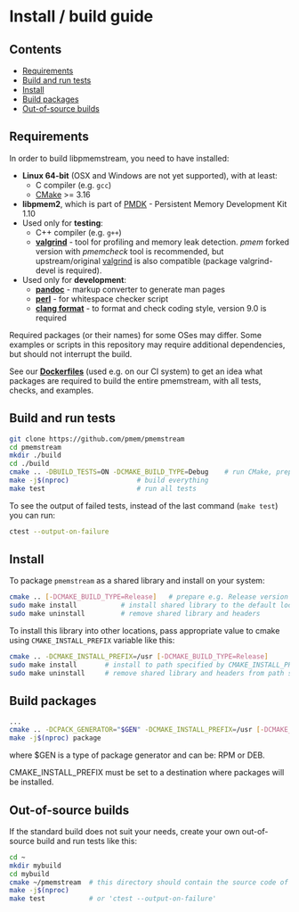 # Install / build guide

## Contents

- [Requirements](#requirements)
- [Build and run tests](#build-and-run-tests)
- [Install](#install)
- [Build packages](#build-packages)
- [Out-of-source builds](#out-of-source-builds)

## Requirements

In order to build libpmemstream, you need to have installed:

* **Linux 64-bit** (OSX and Windows are not yet supported), with at least:
    * C compiler (e.g. `gcc`)
    * [CMake](https://cmake.org/) >= 3.16
* **libpmem2**, which is part of [PMDK](https://github.com/pmem/pmdk) - Persistent Memory Development Kit 1.10
* Used only for **testing**:
	* C++ compiler (e.g. `g++`)
	* [**valgrind**](https://github.com/pmem/valgrind) - tool for profiling and memory leak detection. *pmem* forked version with *pmemcheck*
		tool is recommended, but upstream/original [valgrind](https://valgrind.org/) is also compatible (package valgrind-devel is required).
* Used only for **development**:
	* [**pandoc**](https://pandoc.org/) - markup converter to generate man pages
	* [**perl**](https://www.perl.org/) - for whitespace checker script
	* [**clang format**](https://clang.llvm.org/docs/ClangFormat.html) - to format and check coding style, version 9.0 is required

Required packages (or their names) for some OSes may differ. Some examples or scripts in
this repository may require additional dependencies, but should not interrupt the build.

See our **[Dockerfiles](utils/docker/images)** (used e.g. on our CI system)
to get an idea what packages are required to build the entire pmemstream,
with all tests, checks, and examples.

## Build and run tests

```sh
git clone https://github.com/pmem/pmemstream
cd pmemstream
mkdir ./build
cd ./build
cmake .. -DBUILD_TESTS=ON -DCMAKE_BUILD_TYPE=Debug    # run CMake, prepare Debug version
make -j$(nproc)                 # build everything
make test                       # run all tests
```

To see the output of failed tests, instead of the last command (`make test`) you can run:

```sh
ctest --output-on-failure
```

## Install

To package `pmemstream` as a shared library and install on your system:

```sh
cmake .. [-DCMAKE_BUILD_TYPE=Release]	# prepare e.g. Release version
sudo make install			# install shared library to the default location: /usr/local
sudo make uninstall			# remove shared library and headers
```

To install this library into other locations, pass appropriate value to cmake
using `CMAKE_INSTALL_PREFIX` variable like this:

```sh
cmake .. -DCMAKE_INSTALL_PREFIX=/usr [-DCMAKE_BUILD_TYPE=Release]
sudo make install		# install to path specified by CMAKE_INSTALL_PREFIX
sudo make uninstall		# remove shared library and headers from path specified by CMAKE_INSTALL_PREFIX
```

## Build packages

```sh
...
cmake .. -DCPACK_GENERATOR="$GEN" -DCMAKE_INSTALL_PREFIX=/usr [-DCMAKE_BUILD_TYPE=Release]
make -j$(nproc) package
```

where $GEN is a type of package generator and can be: RPM or DEB.

CMAKE_INSTALL_PREFIX must be set to a destination where packages will be installed.

## Out-of-source builds

If the standard build does not suit your needs, create your own
out-of-source build and run tests like this:

```sh
cd ~
mkdir mybuild
cd mybuild
cmake ~/pmemstream  # this directory should contain the source code of pmemstream
make -j$(nproc)
make test           # or 'ctest --output-on-failure'
```
